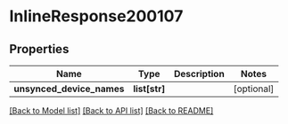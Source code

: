 # InlineResponse200107

## Properties
Name | Type | Description | Notes
------------ | ------------- | ------------- | -------------
**unsynced_device_names** | **list[str]** |  | [optional] 

[[Back to Model list]](../README.md#documentation-for-models) [[Back to API list]](../README.md#documentation-for-api-endpoints) [[Back to README]](../README.md)

